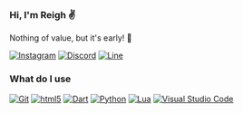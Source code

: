 ### Hi, I'm Reigh ✌️
Nothing of value, but it's early! 🤫

[<img alt="Instagram" src="https://img.shields.io/badge/-@muh.khadaffy-F05033?style=social&logo=instagram&logoColor=pink" />](https://instagram.com/muh.khadaffy) [<img alt="Discord" src="https://img.shields.io/badge/-Reighpuy2608-738ADB?style=social&logo=discord&logoColor=738ADB" />](http://discordapp.com/users/415466692064313344) [<img alt="Line" src="https://img.shields.io/badge/-yapuy-green?style=social&logo=line&logoColor=green" />](https://line.me/ti/p/~yapuy)

### What do I use
[<img alt="Git" src="https://img.shields.io/badge/-Git-F05033?style=for-the-badge&logo=git&logoColor=white" />](https://git-scm.com) [<img alt="html5" src="https://img.shields.io/badge/-HTML5-E44D26?style=for-the-badge&logo=html5&logoColor=white" />](https://id.wikipedia.org/wiki/HTML) [<img alt="Dart" src="https://img.shields.io/badge/-Dart-17212f?style=for-the-badge&logo=dart&logoColor=white" />](https://dart.dev) [<img alt="Python" src="https://img.shields.io/badge/-python-3476AA?style=for-the-badge&logo=python&logoColor=white" />](https://www.python.org) [<img alt="Lua" src="https://img.shields.io/badge/-Lua-00007C?style=for-the-badge&logo=lua&logoColor=white" />](https://www.lua.org/) [<img alt="Visual Studio Code" src="https://img.shields.io/badge/-Visual Studio Code-007ACC?style=for-the-badge&logo=visual-studio-code&logoColor=white" />](https://code.visualstudio.com/)
